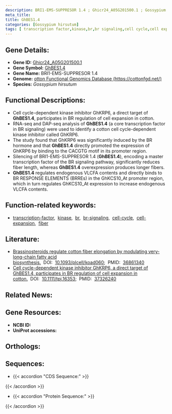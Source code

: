 ```yaml
---
description: BRI1-EMS-SUPPRESOR 1.4 ; Ghicr24_A05G201500.1 ; Gossypium hirsutum
meta_title:
title: GhBES1.4
categories: [Gossypium hirsutum]
tags: [ transcription factor,kinase,br,br signaling,cell cycle,cell expansion,fiber ]
---
```


## Gene Details:
- **Gene ID:** [Ghicr24_A05G201500.1]()
- **Gene Symbol:** <u>GhBES1.4</u>
- **Gene Name:** BRI1-EMS-SUPPRESOR 1.4
- **Genome:** [otton Functional Genomics Database (https://cottonfgd.net/)]()
- **Species:** *Gossypium hirsutum*

## Functional Descriptions:
   - Cell cycle-dependent kinase inhibitor GhKRP6, a direct target of **GhBES1.4**, participates in BR regulation of cell expansion in cotton.
   - RNA-seq and DAP-seq analysis of **GhBES1.4** (a core transcription factor in BR signaling) were used to identify a cotton cell cycle-dependent kinase inhibitor called GhKRP6.
   - The study found that GhKRP6 was significantly induced by the BR hormone and that **GhBES1.4** directly promoted the expression of GhKRP6 by binding to the CACGTG motif in its promoter region.
   - Silencing of BRI1-EMS-SUPPRESOR 1.4 (**GhBES1.4**), encoding a master transcription factor of the BR signaling pathway, significantly reduces fiber length, whereas **GhBES1.4** overexpression produces longer fibers.
   - **GhBES1.4** regulates endogenous VLCFA contents and directly binds to BR RESPONSE ELEMENTS (BRREs) in the GhKCS10_At promoter region, which in turn regulates GhKCS10_At expression to increase endogenous VLCFA contents.

## Function-related keywords:
   - [transcription-factor](/tags/transcription-factor/),&nbsp;&nbsp;[kinase](/tags/kinase/),&nbsp;&nbsp;[br](/tags/br/),&nbsp;&nbsp;[br-signaling](/tags/br-signaling/),&nbsp;&nbsp;[cell-cycle](/tags/cell-cycle/),&nbsp;&nbsp;[cell-expansion](/tags/cell-expansion/),&nbsp;&nbsp;[fiber](/tags/fiber/)

## Literature:
   - [Brassinosteroids regulate cotton fiber elongation by modulating very-long-chain fatty acid biosynthesis.](https://doi.org/10.1093/plcell/koad060)&nbsp;&nbsp;DOI:&nbsp;&nbsp;[10.1093/plcell/koad060](https://doi.org/10.1093/plcell/koad060);&nbsp;&nbsp;PMID:&nbsp;&nbsp;[36861340](https://pubmed.ncbi.nlm.nih.gov/36861340/)
   - [Cell cycle-dependent kinase inhibitor GhKRP6, a direct target of GhBES1.4, participates in BR regulation of cell expansion in cotton.](https://doi.org/10.1111/tpj.16353)&nbsp;&nbsp;DOI:&nbsp;&nbsp;[10.1111/tpj.16353](https://doi.org/10.1111/tpj.16353);&nbsp;&nbsp;PMID:&nbsp;&nbsp;[37326240](https://pubmed.ncbi.nlm.nih.gov/37326240/)

## Related News:

## Gene Resources:
- **NCBI ID:**  [](https://www.ncbi.nlm.nih.gov/gene/?term=)
- **UniProt accessions:**  [](https://www.uniprot.org/uniprotkb//entry)

## Orthologs:

## Sequences:
- {{< accordion "CDS Sequence:" >}}

{{< /accordion >}}
- {{< accordion "Protein Sequence:" >}}

{{< /accordion >}}
